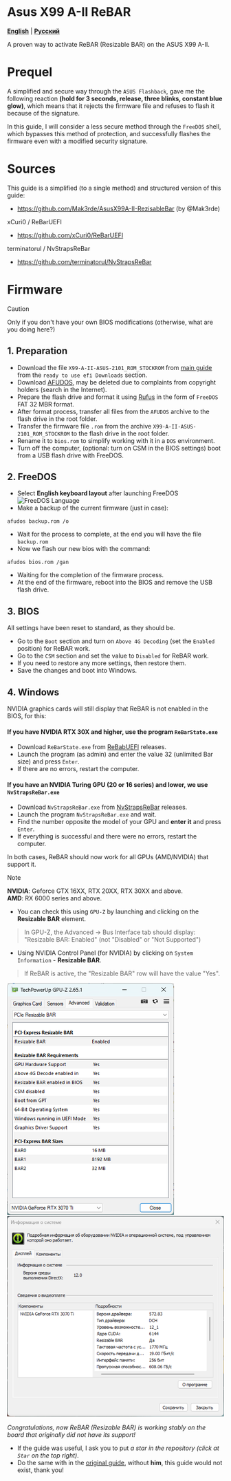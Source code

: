 # Asus X99 A-II ReBAR
[**English**](/README.md) | [**Русский**](./docs/ru/README.ru.md)

A proven way to activate ReBAR (Resizable BAR) on the ASUS X99 A-II.

# Prequel
A simplified and secure way through the `ASUS Flashback`, gave me the following reaction **(hold for 3 seconds, release, three blinks, constant blue glow)**, which means that it rejects the firmware file and refuses to flash it because of the signature.

In this guide, I will consider a less secure method through the `FreeDOS` shell, which bypasses this method of protection, and successfully flashes the firmware even with a modified security signature.

# Sources
This guide is a simplified (to a single method) and structured version of this guide:
- https://github.com/Mak3rde/AsusX99A-II-RezisableBar (by @Mak3rde)

xCuri0 / ReBarUEFI
- https://github.com/xCuri0/ReBarUEFI

terminatorul / NvStrapsReBar
- https://github.com/terminatorul/NvStrapsReBar

# Firmware
> [!CAUTION]
>  Only if you don't have your own BIOS modifications (otherwise, what are you doing here?)
## 1. Preparation
- Download the file `X99-A-II-ASUS-2101_ROM_STOCKROM` from [main guide](https://github.com/Mak3rde/AsusX99A-II-RezisableBar ) from the `ready to use efi Downloads` section.
- Download [AFUDOS](https://disk.yandex.ru/d/lW3H05ggRWaGiA), may be deleted due to complaints from copyright holders (search in the Internet).
- Prepare the flash drive and format it using [Rufus](https://rufus.ie/en/) in the form of `FreeDOS` FAT 32 MBR format.
- After format process, transfer all files from the `AFUDOS` archive to the flash drive in the root folder.
- Transfer the firmware file `.rom` from the archive `X99-A-II-ASUS-2101_ROM_STOCKROM` to the flash drive in the root folder.
- Rename it to `bios.rom` to simplify working with it in a `DOS` environment.
- Turn off the computer, (optional: turn on CSM in the BIOS settings) boot from a USB flash drive with FreeDOS.
## 2. FreeDOS
- Select **English keyboard layout** after launching FreeDOS
![FreeDOS Language](http://xeonlive.ru/images/materials/instructions/afudos/3.jpg )
- Make a backup of the current firmware (just in case):
```
afudos backup.rom /o
```
- Wait for the process to complete, at the end you will have the file `backup.rom`
- Now we flash our new bios with the command:
```
afudos bios.rom /gan
``` 
- Waiting for the completion of the firmware process.
- At the end of the firmware, reboot into the BIOS and remove the USB flash drive.
## 3. BIOS
All settings have been reset to standard, as they should be.
- Go to the `Boot` section and turn on `Above 4G Decoding` (set the `Enabled` position) for ReBAR work.
- Go to the `CSM` section and set the value to `Disabled` for ReBAR work.
- If you need to restore any more settings, then restore them.
- Save the changes and boot into Windows.
## 4. Windows
NVIDIA graphics cards will still display that ReBAR is not enabled in the BIOS, for this:
#### If you have NVIDIA RTX 30X and higher, use the program `ReBarState.exe`
- Download `ReBarState.exe` from [ReBabUEFI](https://github.com/xCuri0/ReBarUEFI/releases) releases.
- Launch the program (as admin) and enter the value 32 (unlimited Bar size) and press `Enter`.
- If there are no errors, restart the computer.
#### If you have an NVIDIA Turing GPU (20 or 16 series) and lower, we use `NvStrapsReBar.exe`
- Download `NvStrapsReBar.exe` from [NvStrapsReBar](https://github.com/terminatorul/NvStrapsReBar/releases) releases.
- Launch the program `NvStrapsReBar.exe` and wait.
- Find the number opposite the model of your GPU and **enter it** and press `Enter`.
- If everything is successful and there were no errors, restart the computer.

In both cases, ReBAR should now work for all GPUs (AMD/NVIDIA) that support it.
> [!NOTE] 
> **NVIDIA**: Geforce GTX 16XX, RTX 20XX, RTX 30XX and above. <br>
> **AMD**: RX 6000 series and above.
- You can check this using `GPU-Z` by launching and clicking on the **Resizable BAR** element.
> In GPU-Z, the Advanced → Bus Interface tab should display: "Resizable BAR: Enabled" (not "Disabled" or "Not Supported")
- Using NVIDIA Control Panel (for NVIDIA) by clicking on `System Information` - **Resizable BAR**.
> If ReBAR is active, the "Resizable BAR" row will have the value "Yes".

![GPU-Z Nvidia ReBAR](https://github.com/DenisSolicen/Asus-X99-A-II-ReBAR/blob/main/img/gpuz.png?raw=true)
![Nvidia Control Panel](https://github.com/DenisSolicen/Asus-X99-A-II-ReBAR/blob/main/img/nvidiacontrol.png?raw=true)

*Congratulations, now ReBAR (Resizable BAR) is working stably on the board that originally did not have its support!*
- If the guide was useful, I ask you to put *a star in the repository (click at `Star` on the top right)*.
- Do the same with in the [original guide](https://github.com/Mak3rde/AsusX99A-II-RezisableBar), without **him**, this guide would not exist, thank you!
